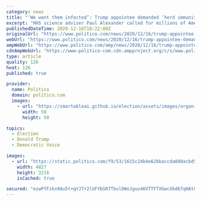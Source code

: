 ```yaml
---
category: news
title: "‘We want them infected’: Trump appointee demanded ‘herd immunity’ strategy, emails reveal"
excerpt: "HHS science adviser Paul Alexander called for millions of Americans to be infected as means of fighting Covid-19."
publishedDateTime: 2020-12-16T18:22:00Z
originalUrl: "https://www.politico.com/news/2020/12/16/trump-appointee-demanded-herd-immunity-strategy-446408"
webUrl: "https://www.politico.com/news/2020/12/16/trump-appointee-demanded-herd-immunity-strategy-446408"
ampWebUrl: "https://www.politico.com/amp/news/2020/12/16/trump-appointee-demanded-herd-immunity-strategy-446408"
cdnAmpWebUrl: "https://www-politico-com.cdn.ampproject.org/c/s/www.politico.com/amp/news/2020/12/16/trump-appointee-demanded-herd-immunity-strategy-446408"
type: article
quality: 126
heat: 126
published: true

provider:
  name: Politico
  domain: politico.com
  images:
    - url: "https://smartableai.github.io/election/assets/images/organizations/politico.com-50x50.jpg"
      width: 50
      height: 50

topics:
  - Election
  - Donald Trump
  - Democratic Voice

images:
  - url: "https://static.politico.com/f9/53/1615c24b4e62bbaccda080acbd5f/ap20338801391322.jpg"
    width: 4827
    height: 3216
    isCached: true

secured: "ezwPfFzkx9Au5t+qYJ7r2lUFYbSR7Tbul8WoJguv46VTTFTXGwcXbd67qHAt8FPll8jiWrfRApmWtZARIAT1+FinEyZ9YhR0EXO5xkfwgAGkzFECWTIGtl8WpUXFOfOLMnSVSWsHdpm5Mh2EF8DzC5CGekmmZiDN97YSaGDpc8JeVK49lTGJ7HvJqhzV6MadzizK/SubJZo9GRn/4rOyFB6DZBwIvyuKM4Jo3bvIlZto3Cn/Q5QQ7jq2OMwKMFYy/mOTvvAKIHf8hKVqd0nKR4BrFrR2vMh2El0TwgxAhSsCPFKalt8xo76Da4kYdxXFQmwM+/GEmiY6MXhvEw6tnvXQ+RPepnuxA9XdJu1c7do=;o1TNgFpZAYDYKe5PPKiXTA=="
---
```


